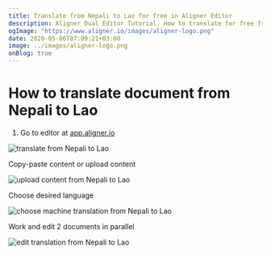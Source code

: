 ```yaml
---
title: Translate from Nepali to Lao for free in Aligner Editor
description: Aligner Dual Editor Tutorial. How to translate for free from Nepali to Lao. Aligner is multilingual document management platform. 
ogImage: "https://www.aligner.io/images/aligner-logo.png"
date: 2020-05-06T07:09:21+03:00
image: ../images/aligner-logo.png
onBlog: true
---
```


# How to translate document from Nepali to Lao

1. Go to editor at [app.aligner.io](https://app.aligner.io "Aligner App web page")

![translate from Nepali to Lao](../aligner-blank-editor.png "translate from Nepali to Lao")

Copy-paste content or upload content

![upload content from Nepali to Lao](../aligner-uploaded-document.png "upload content from Nepali to Lao")

Choose desired language

![choose machine translation from Nepali to Lao](../aligner-language-dropdown.png "choose machine translation from Nepali to Lao")

Work and edit 2 documents in parallel

![edit translation from Nepali to Lao](../aligner-double-sitded-editor.png "edit translation from Nepali to Lao")

